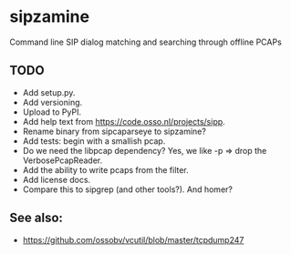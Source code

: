 sipzamine
=========

Command line SIP dialog matching and searching through offline PCAPs


TODO
----

  * Add setup.py.
  * Add versioning.
  * Upload to PyPI.
  * Add help text from https://code.osso.nl/projects/sipp.
  * Rename binary from sipcaparseye to sipzamine?
  * Add tests: begin with a smallish pcap.
  * Do we need the libpcap dependency? Yes, we like -p => drop the
    VerbosePcapReader.
  * Add the ability to write pcaps from the filter.
  * Add license docs.
  * Compare this to sipgrep (and other tools?). And homer?


See also:
---------

  * https://github.com/ossobv/vcutil/blob/master/tcpdump247
